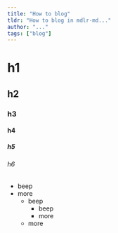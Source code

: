 ```yaml
---
title: "How to blog"
tldr: "How to blog in mdlr-md..."
author: "..."
tags: ["blog"]
---
```


# h1

## h2

### h3

#### h4

##### h5

###### h6

- beep
- more
  - beep
    - beep
    - more
  - more

